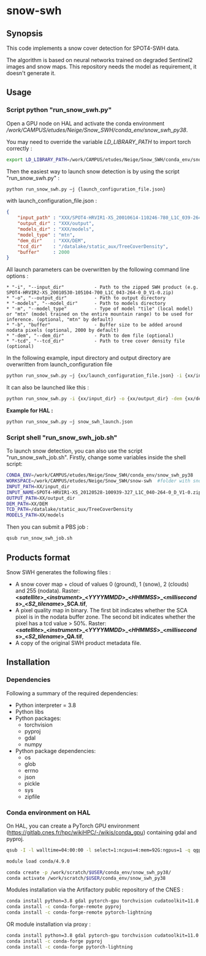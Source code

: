 # snow-swh



## Synopsis

This code implements a snow cover detection for SPOT4-SWH data.

The algorithm is based on neural networks trained on degraded Sentinel2 images and snow maps. This repository needs the model as requirement, it doesn't generate it. 


## Usage

### Script python "run\_snow\_swh.py"

Open a GPU node on HAL and activate the conda environment _/work/CAMPUS/etudes/Neige/Snow_SWH/conda_env/snow\_swh\_py38_. 

You may need to override the variable _LD\_LIBRARY\_PATH_ to import torch correctly :
```bash
export LD_LIBRARY_PATH=/work/CAMPUS/etudes/Neige/Snow_SWH/conda_env/snow_swh_py38/lib:$LD_LIBRARY_PATH
```

Then the easiest way to launch snow detection is by using the script "run\_snow\_swh.py" :
```bash
python run_snow_swh.py –j {launch_configuration_file.json}
```

with launch_configuration_file.json :
```json
{
	"input_path" : "XXX/SPOT4-HRVIR1-XS_20010614-110246-780_L1C_039-264-0_D_V1-0.zip",
	"output_dir" : "XXX/output",
	"models_dir" : "XXX/models",
	"model_type" : "mtn",
	"dem_dir"    : "XXX/DEM",
	"tcd_dir"    : "/datalake/static_aux/TreeCoverDensity",
	"buffer"     : 2000
}
```
All launch parameters can be overwritten by the following command line options :

```
* "-i", "--input_dir"           - Path to the zipped SWH product (e.g. SPOT4-HRVIR2-XS_20010530-105104-700_L1C_043-264-0_D_V1-0.zip)
* "-o", "--output_dir"          - Path to output directory
* "-models", "--model_dir"      - Path to models directory
* "-m", "--model_type"          - Type of model "tile" (local model) or "mtn" (model trained on the entire mountain range) to be used for inference. (optional, "mtn" by default)
* "-b", "buffer"                - Buffer size to be added around nodata pixels (optional, 2000 by default)
* "-dem", "--dem_dir"           - Path to dem file (optional)
* "-tcd", "--tcd_dir"           - Path to tree cover density file (optional)
```

In the following example, input directory and output directory are overwritten from launch_configuration file

```bash
python run_snow_swh.py –j {xx/launch_configuration_file.json} -i {xx/input_dir} -o {xx/output_dir}
```

It can also be launched like this :
```bash
python run_snow_swh.py -i {xx/input_dir} -o {xx/output_dir} -dem {xx/dem_dir} -tcd {xx/tcd_dir} -models {xx/models_dir}
```

**Example for HAL :**
```bash
python run_snow_swh.py –j snow_swh_launch.json
```

### Script shell "run\_snow\_swh\_job.sh"

To launch snow detection, you can also use the script "run\_snow\_swh\_job.sh".
Firstly, change some variables inside the shell script:
```bash
CONDA_ENV=/work/CAMPUS/etudes/Neige/Snow_SWH/conda_env/snow_swh_py38
WORKSPACE=/work/CAMPUS/etudes/Neige/Snow_SWH/snow-swh  #folder with snow-swh project
INPUT_PATH=XX/input_dir
INPUT_NAME=SPOT4-HRVIR1-XS_20120528-100939-327_L1C_040-264-0_D_V1-0.zip #input filename
OUTPUT_PATH=XX/output_dir
DEM_PATH=XX/DEM
TCD_PATH=/datalake/static_aux/TreeCoverDensity
MODELS_PATH=XX/models
```

Then you can submit a PBS job :
```bash
qsub run_snow_swh_job.sh
```

## Products format

Snow SWH generates the following files :
- A snow cover map + cloud of values 0 (ground), 1 (snow), 2 (clouds) and 255 (nodata). Raster: **<*satellite*>\_<*instrument*>\_<*YYYYMMDD*>\_<*HHMMSS*>\_<*milliseconds*>\_<*S2\_tilename*>\_SCA.tif**, 
- A pixel quality map in binary. The first bit indicates whether the SCA pixel is in the nodata buffer zone. The second bit indicates whether the pixel has a tcd value > 50%. Raster: **<*satellite*>\_<*instrument*>\_<*YYYYMMDD*>\_<*HHMMSS*>\_<*milliseconds*>\_<*S2\_tilename*>\_QA.tif**, 
- A copy of the original SWH product metadata file.


## Installation

### Dependencies

Following a summary of the required dependencies: 

* Python interpreter = 3.8
* Python libs
* Python packages:
  * torchvision
  * pyproj
  * gdal
  * numpy
* Python package dependencies:
  * os
  * glob
  * errno
  * json
  * pickle
  * sys
  * zipfile

### Conda environment on HAL

On HAL, you can create a PyTorch GPU environment (https://gitlab.cnes.fr/hpc/wikiHPC/-/wikis/conda_gpu) containing gdal and pyproj.

```bash
qsub -I -l walltime=04:00:00 -l select=1:ncpus=4:mem=92G:ngpus=1 -q qgpgpua100

module load conda/4.9.0

conda create -p /work/scratch/$USER/conda_env/snow_swh_py38/
conda activate /work/scratch/$USER/conda_env/snow_swh_py38
```

Modules installation via the Artifactory public repository of the CNES :
```bash
conda install python=3.8 gdal pytorch-gpu torchvision cudatoolkit=11.0 -c conda-pytorch-remote -c conda-forge-remote 
conda install -c conda-forge-remote pyproj
conda install -c conda-forge-remote pytorch-lightning
```

OR module installation via proxy :
```bash
conda install python=3.8 gdal pytorch-gpu torchvision cudatoolkit=11.0 -c pytorch -c conda-forge
conda install -c conda-forge pyproj
conda install -c conda-forge pytorch-lightning
```


